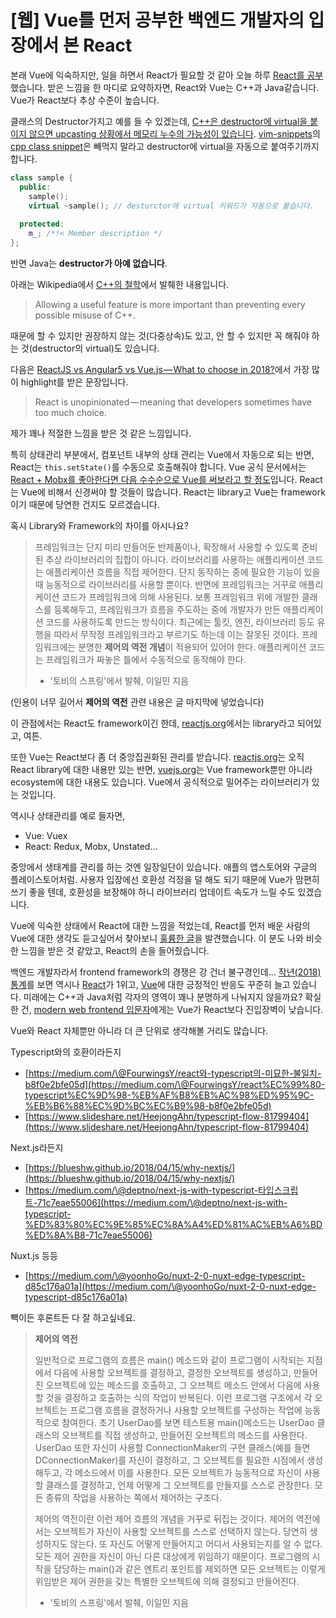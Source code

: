 # [웹] Vue를 먼저 공부한 백엔드 개발자의 입장에서 본 React

본래 Vue에 익숙하지만, 일을 하면서 React가 필요할 것 같아 오늘 하루 [React를 공부](https://www.youtube.com/watch?v=Ke90Tje7VS0)했습니다. 받은 느낌을 한 마디로 요약하자면, React와 Vue는 C++과 Java같습니다. Vue가 React보다 추상 수준이 높습니다.

클래스의 Destructor가지고 예를 들 수 있겠는데, [C++은 destructor에 virtual을 붙이지 않으면 upcasting
 상황에서 메모리 누수의 가능성이 있습니다](https://stackoverflow.com/a/461224). [vim-snippets](https://github.com/honza/vim-snippets)의 [cpp class snippet](https://github.com/honza/vim-snippets/blob/master/snippets/cpp.snippets)은 빼먹지 말라고 destructor에 virtual을 자동으로 붙여주기까지 합니다.

```cpp
class sample {
  public:
    sample();
    virtual ~sample(); // desturctor에 virtual 키워드가 자동으로 붙습니다.
   
  protected:
    m_; /*!< Member description */
};
```

반면 Java는 **destructor가 아예 없습니다**.

아래는 Wikipedia에서 [C++의 철학](https://en.wikipedia.org/wiki/C%2B%2B#Philosophy)에서 발췌한 내용입니다.

> Allowing a useful feature is more important than preventing every possible misuse of C++.

때문에 할 수 있지만 권장하지 않는 것(다중상속)도 있고, 안 할 수 있지만 꼭 해줘야 하는 것(destructor의 virtual)도 있습니다.

다음은 [ReactJS vs Angular5 vs Vue.js — What to choose in 2018?](https://medium.com/@TechMagic/reactjs-vs-angular5-vs-vue-js-what-to-choose-in-2018-b91e028fa91d)에서 가장 많이 highlight를 받은 문장입니다.

> React is unopinionated — meaning that developers sometimes have too much choice.

제가 꽤나 적절한 느낌을 받은 것 같은 느낌입니다.

특히 상태관리 부분에서, 컴포넌트 내부의 상태 관리는 Vue에서 자동으로 되는 반면, React는 `this.setState()`를 수동으로 호출해줘야 합니다. Vue 공식 문서에서는 [React + Mobx를 좋아한다면 다음 수수순으로 Vue를 써보라고 할 정도](https://vuejs.org/v2/guide/comparison.html#With-MobX)입니다. React는 Vue에 비해서 신경써야 할 것들이 많습니다. React는 library고 Vue는 framework이기 때문에 당연한 건지도 모르겠습니다.

혹시 Library와 Framework의 차이를 아시나요?

> 프레임워크는 단지 미리 만들어둔 반제품이나, 확장해서 사용할 수 있도록 준비된 추상 라이브러리의 집합이 아니다. 라이브러리를 사용하는 애플리케이션 코드는 애플리케이션 흐름을 직접 제어한다. 단지 동작하는 중에 필요한 기능이 있을 때 능동적으로 라이브러리를 사용할 뿐이다. 반면에 프레임워크는 거꾸로 애플리케이션 코드가 프레임워크에 의해 사용된다. 보통 프레임워크 위에 개발한 클래스를 등록해두고, 프레임워크가 흐름을 주도하는 중에 개발자가 만든 애플리케이션 코드를 사용하도록 만드는 방식이다. 최근에는 툴킷, 엔진, 라이브러리 등도 유행을 따라서 무작정 프레임워크라고 부르기도 하는데 이는 잘못된 것이다. 프레임워크에는 분명한 **제어의 역전 개념**이 적용되어 있어야 한다. 애플리케이션 코드는 프레임워크가 짜놓은 틀에서 수동적으로 동작해야 한다.
>
> - '토비의 스프링'에서 발췌, 이일민 지음

(인용이 너무 길어서 **제어의 역전** 관련 내용은 글 마지막에 넣었습니다)

이 관점에서는 React도 framework이긴 한데, [reactjs.org](http://reactjs.org)에서는 library라고 되어있고, 여튼.

또한 Vue는 React보다 좀 더 중앙집권화된 관리를 받습니다. [reactjs.org](http://reactjs.org)는 오직 React library에 대한 내용만 있는 반면, [vuejs.org](http://vuejs.org)는 Vue framework뿐만 아니라 ecosystem에 대한 내용도 있습니다. Vue에서 공식적으로 밀어주는 라이브러리가 있는 것입니다.

역시나 상태관리를 예로 들자면,

- Vue: Vuex
- React: Redux, Mobx, Unstated...

중앙에서 생태계를 관리를 하는 것엔 일장일단이 있습니다. 애플의 앱스토어와 구글의 플레이스토어처럼. 사용자 입장에선 호환성 걱정을 덜 해도 되기 때문에 Vue가 맘편히 쓰기 좋을 텐데, 호환성을 보장해야 하니 라이브러리 업데이트 속도가 느릴 수도 있겠습니다.

Vue에 익숙한 상태에서 React에 대한 느낌을 적었는데, React를 먼저 배운 사람의 Vue에 대한 생각도 듣고싶어서 찾아보니 [훌륭한 글](https://ahnheejong.name/articles/why-i-prefer-react-over-vuejs/)을 발견했습니다. 이 분도 나와 비슷한 느낌을 받은 것 같았고, React의 손을 들어줬습니다.

백엔드 개발자라서 frontend framework의 경쟁은 강 건너 불구경인데... [작년(2018) 통계](https://2018.stateofjs.com/front-end-frameworks/overview/)를 보면 역시나 [React](https://2018.stateofjs.com/front-end-frameworks/react/)가 1위고, [Vue](https://2018.stateofjs.com/front-end-frameworks/vuejs/)에 대한 긍정적인 반응도 꾸준히 늘고 있습니다. 미래에는 C++과 Java처럼 각자의 영역이 꽤나 분명하게 나눠지지 않을까요? 확실한 건, [modern web frontend 입문자](https://steemit.com/javascript/@march23hare/javascript)에게는 Vue가 React보다 진입장벽이 낮습니다.

Vue와 React 자체뿐만 아니라 더 큰 단위로 생각해볼 거리도 많습니다.

Typescript와의 호환이라든지

- [https://medium.com/\@FourwingsY/react와-typescript의-미묘한-불일치-b8f0e2bfe05d](https://medium.com/\@FourwingsY/react%EC%99%80-typescript%EC%9D%98-%EB%AF%B8%EB%AC%98%ED%95%9C-%EB%B6%88%EC%9D%BC%EC%B9%98-b8f0e2bfe05d)
- [https://www.slideshare.net/HeejongAhn/typescript-flow-81799404](https://www.slideshare.net/HeejongAhn/typescript-flow-81799404)

Next.js라든지

- [https://blueshw.github.io/2018/04/15/why-nextjs/](https://blueshw.github.io/2018/04/15/why-nextjs/)
- [https://medium.com/\@deptno/next-js-with-typescript-타입스크립트-71c7eae55006](https://medium.com/\@deptno/next-js-with-typescript-%ED%83%80%EC%9E%85%EC%8A%A4%ED%81%AC%EB%A6%BD%ED%8A%B8-71c7eae55006)

Nuxt.js 등등

- [https://medium.com/\@yoonhoGo/nuxt-2-0-nuxt-edge-typescript-d85c176a01a](https://medium.com/\@yoonhoGo/nuxt-2-0-nuxt-edge-typescript-d85c176a01a)

빽이든 후론트든 다 잘 하고싶네요.

> **제어의 역전**
>
> 일반적으로 프로그램의 흐름은 main() 메소드와 같이 프로그램이 시작되는 지점에서 다음에 사용할 오브젝트를 결정하고, 결정한 오브젝트를 생성하고, 만들어진 오브젝트에 있는 메소드를 호출하고, 그 오브젝트 메소드 안에서 다음에 사용할 것을 결정하고 호출하는 식의 작업이 반복된다. 이런 프로그램 구조에서 각 오브젝트는 프로그램 흐름을 결정하거나 사용할 오브젝트를 구성하는 작업에 능동적으로 참여한다. 초기 UserDao를 보면 테스트용 main()메소드는 UserDao 클래스의 오브젝트를 직접 생성하고, 만들어진 오브젝트의 메소드를 사용한다. UserDao 또한 자신이 사용할 ConnectionMaker의 구현 클래스(예를 들면 DConnectionMaker)를 자신이 결정하고, 그 오브젝트를 필요한 시점에서 생성해두고, 각 메소드에서 이를 사용한다. 모든 오브젝트가 능동적으로 자신이 사용할 클래스를 결정하고, 언제 어떻게 그 오브젝트를 만들지를 스스로 관장한다. 모든 종류의 작업을 사용하는 쪽에서 제어하는 구조다.
>
>제어의 역전이란 이런 제어 흐름의 개념을 거꾸로 뒤집는 것이다. 제어의 역전에서는 오브젝트가 자신이 사용할 오브젝트를 스스로 선택하지 않는다. 당연히 생성하지도 않는다. 또 자신도 어떻게 만들어지고 어디서 사용되는지를 알 수 없다. 모든 제어 권한을 자신이 아닌 다른 대상에게 위임하기 때문이다. 프로그램의 시작을 담당하는 main()과 같은 엔트리 포인트를 제외하면 모든 오브젝트는 이렇게 위임받은 제어 권한을 갖는 특별한 오브젝트에 의해 결정되고 만들어진다.
>
>- '토비의 스프링'에서 발췌, 이일민 지음